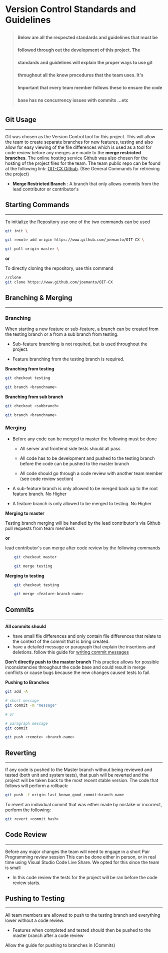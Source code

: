 # Version Control Standards and Guidelines

> <span style = "font-weight:bold;line-height:40px;">Below are all the respected standards and guidelines that must be followed through out the development of this project.
The standards and guidelines will explain the proper ways to use git throughout all the know procedures that the team uses. It's Important that every team member follows these to ensure the code base has no concurrency issues with commits ...etc</span>

## Git Usage
----
Git was chosen as the Version Control tool for this project. This will allow the team to create separate branches for new features, testing and also allow for easy viewing of the file differences which is used as a tool for code review before any merges are made to the **merge restricted branches**. The online hosting service Github was also chosen for the hosting of the project files for the team. The team public repo can be found at the following link: [OIT-CX Github](https://github.com/JoeManto/OIT-CX). (See General Commands for retrieving the project)

* **Merge Restricted Branch** : A branch that only allows commits from the lead contributor or contributor's

## Starting Commands
----
To initialize the Repository use one of the two commands can be used
```bash
git init \

git remote add origin https://www.github.com/joemanto/OIT-CX \

git pull origin master \
```
**or**

To directly cloning the repository, use this command
```bash
//clone
git clone https://www.github.com/joemanto/OIT-CX
```
## Branching & Merging
----


### Branching
When starting a new feature or sub-feature, a branch can be created from the testing branch or a from a sub branch from testing. 

* Sub-feature branching is not required, but is used throughout the project. 

* Feature branching from the testing branch is required. 

**Branching from testing**

```bash
git checkout testing

git branch <branchname>
```

**Branching from sub branch**

```bash
git checkout <subbranch>

git branch <branchname>
```

### Merging

- Before any code can be merged to master the following must be done
    - All server and frontend side tests should all pass

    - All code has to be development and pushed to the testing branch before the code can be pushed to the master branch
    - All code should go through a code review with another team member
    (see code review section)
 


* A sub-feature branch is only allowed to be merged back up to the root feature branch. No Higher 

* A feature branch is only allowed to be merged to testing. No Higher

**Merging to master**

Testing branch merging will be handled by the lead contributor's via Github pull requests from team members

**or**

lead contributor's can merge after code review by the following commands
```bash
    git checkout master

    git merge testing
```

**Merging to testing**

```bash
    git checkout testing

    git merge <feature-branch-name>
```


## Commits
----
**All commits should** 
* have small file differences and only contain file differences that relate to the context of the commit that is bring created.
* have a detailed message or paragraph that explain the insertions and deletions.
  follow this guide for [writing commit messages](https://medium.com/@steveamaza/how-to-write-a-proper-git-commit-message-e028865e5791)

**Don't directly push to the master branch**
This practice allows for possible inconsistencies throughout the code base and could result in merge conflicts or cause bugs because the new changes caused tests to fail.  

**Pushing to Branches**
```bash
git add -A 

# short message
git commit -m "message"

# or

# paragraph message
git commit 

git push <remote> <branch-name>
```
## Reverting
----
 If any code is pushed to the Master branch without being reviewed and tested (both unit and system tests), that push will be reverted and the project will be taken back to the most recent stable version. The code that follows will perform a rollback:
```bash
git push -f origin last_known_good_commit:branch_name
```
 To revert an individual commit that was either made by mistake or incorrect, perform the following:
```bash
git revert <commit hash>
```

## Code Review
----
 Before any major changes the team will need to engage in a short Pair Programming review session
 This can be done either in person, or in real time using Visual Studio Code Live Share.
 We opted for this since the team is small

-  In this code review the tests for the project will be ran before the code review starts.
    


## Pushing to Testing
----
All team members are allowed to push to the testing branch and everything lower without a code review. 
-   Features when completed and tested should then be pushed to the master branch after a code review

Allow the guide for pushing to branches in (Commits)



